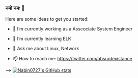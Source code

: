 ### नमो नमः 🙏



Here are some ideas to get you started:

- 🔭 I’m currently working as a Asscociate System Engineer

- 🌱 I’m currently learning ELK

- 💬 Ask me about Linux, Network

- 📫 How to reach me: https://twitter.com/absurdexistance

-->
[![Nabin0727's GitHub stats](https://github-readme-stats.vercel.app/api?username=Nabin0727)](https://github.com/anuraghazra/github-readme-stats)
